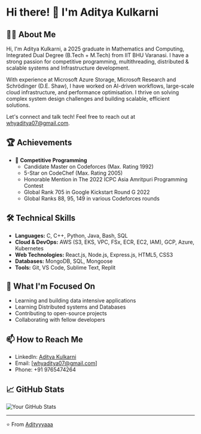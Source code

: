# Hi there! 👋 I'm Aditya Kulkarni

## 👨‍💻 About Me
Hi, I'm Aditya Kulkarni, a 2025 graduate in Mathematics and Computing, Integrated Dual Degree (B.Tech + M.Tech) from IIT BHU Varanasi. I have a strong passion for competitive programming, multithreading, distributed & scalable systems and Infrastructure development.

With experience at Microsoft Azure Storage, Microsoft Research and Schrödinger (D.E. Shaw), I have worked on AI-driven workflows, large-scale cloud infrastructure, and performance optimisation. I thrive on solving complex system design challenges and building scalable, efficient solutions.

Let's connect and talk tech! Feel free to reach out at whyaditya07@gmail.com.

## 🏆 Achievements
- 🎯 **Competitive Programming**
  - Candidate Master on Codeforces (Max. Rating 1992)
  - 5-Star on CodeChef (Max. Rating 2005)
  - Honorable Mention in The 2022 ICPC Asia Amritpuri Programming Contest
  - Global Rank 705 in Google Kickstart Round G 2022
  - Global Ranks 88, 95, 149 in various Codeforces rounds

## 🛠 Technical Skills
- **Languages:** C, C++, Python, Java, Bash, SQL
- **Cloud & DevOps:** AWS (S3, EKS, VPC, FSx, ECR, EC2, IAM), GCP, Azure, Kubernetes
- **Web Technologies:** React.js, Node.js, Express.js, HTML5, CSS3
- **Databases:** MongoDB, SQL, Mongoose
- **Tools:** Git, VS Code, Sublime Text, Replit

## 🎯 What I'm Focused On
- Learning and building data intensive applications
- Learning Distributed systems and Databases
- Contributing to open-source projects
- Collaborating with fellow developers

## 📫 How to Reach Me
- LinkedIn: [Aditya Kulkarni](https://www.linkedin.com/in/aditya-kulkarni07/)
- Email: [whyaditya07@gmail.com]
- Phone: +91 9765474264

## 📈 GitHub Stats
![Your GitHub Stats](https://github-readme-stats.vercel.app/api?username=Adityyyaaa&show_icons=true&theme=radical)

---
⭐️ From [Adityyyaaa](https://github.com/Adityyyaaa)